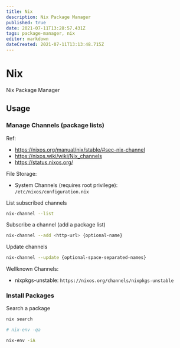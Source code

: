 ```yaml
---
title: Nix
description: Nix Package Manager
published: true
date: 2021-07-11T13:28:57.431Z
tags: package-manager, nix
editor: markdown
dateCreated: 2021-07-11T13:13:48.715Z
---
```


# Nix

Nix Package Manager

## Usage

### Manage Channels (package lists)

Ref:
- https://nixos.org/manual/nix/stable/#sec-nix-channel
- https://nixos.wiki/wiki/Nix_channels
- https://status.nixos.org/

File Storage:
- System Channels (requires root privilege): `/etc/nixos/configuration.nix`

List subscribed channels

```bash
nix-channel --list
```

Subscribe a channel (add a package list)

```bash
nix-channel --add <http-url> {optional-name}
```

Update channels

```bash
nix-channel --update {optional-space-separated-names}
```

Wellknown Channels:
- nixpkgs-unstable: `https://nixos.org/channels/nixpkgs-unstable`

### Install Packages

Search a package

```bash
nix search

# nix-env -qa
```

```bash
nix-env -iA
```